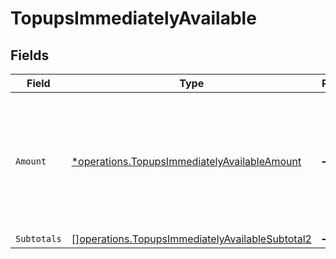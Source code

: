 # TopupsImmediatelyAvailable


## Fields

| Field                                                                                                              | Type                                                                                                               | Required                                                                                                           | Description                                                                                                        |
| ------------------------------------------------------------------------------------------------------------------ | ------------------------------------------------------------------------------------------------------------------ | ------------------------------------------------------------------------------------------------------------------ | ------------------------------------------------------------------------------------------------------------------ |
| `Amount`                                                                                                           | [*operations.TopupsImmediatelyAvailableAmount](../../models/operations/topupsimmediatelyavailableamount.md)        | :heavy_minus_sign:                                                                                                 | In v2 endpoints, monetary amounts are represented as objects with a `currency` and `value` field.                  |
| `Subtotals`                                                                                                        | [][operations.TopupsImmediatelyAvailableSubtotal2](../../models/operations/topupsimmediatelyavailablesubtotal2.md) | :heavy_minus_sign:                                                                                                 | N/A                                                                                                                |